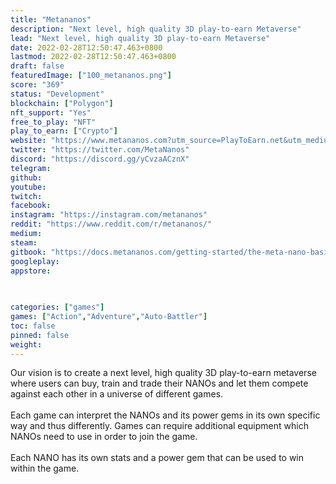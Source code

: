 ```yaml
---
title: "Metananos"
description: "Next level, high quality 3D play-to-earn Metaverse"
lead: "Next level, high quality 3D play-to-earn Metaverse"
date: 2022-02-28T12:50:47.463+0800
lastmod: 2022-02-28T12:50:47.463+0800
draft: false
featuredImage: ["100_metananos.png"]
score: "369"
status: "Development"
blockchain: ["Polygon"]
nft_support: "Yes"
free_to_play: "NFT"
play_to_earn: ["Crypto"]
website: "https://www.metananos.com?utm_source=PlayToEarn.net&utm_medium=organic&utm_campaign=gamepage"
twitter: "https://twitter.com/MetaNanos"
discord: "https://discord.gg/yCvzaACznX"
telegram: 
github: 
youtube: 
twitch: 
facebook: 
instagram: "https://instagram.com/metananos"
reddit: "https://www.reddit.com/r/metananos/"
medium: 
steam: 
gitbook: "https://docs.metananos.com/getting-started/the-meta-nano-basics"
googleplay: 
appstore: 

  
    
categories: ["games"]
games: ["Action","Adventure","Auto-Battler"]
toc: false
pinned: false
weight: 
---
```

Our vision is to create a next level, high quality 3D play-to-earn metaverse where users can buy, train and trade their NANOs and let them compete against each other in a universe of different games. <br> <br> Each game can interpret the NANOs and its power gems in its own specific way and thus differently. Games can require additional equipment which NANOs need to use in order to join the game. <br> <br> Each NANO has its own stats and a power gem that can be used to win within the game.